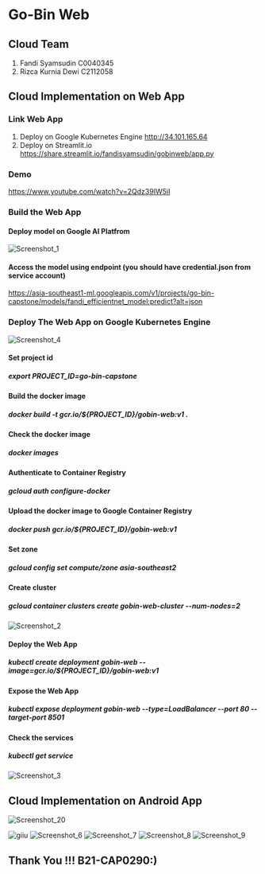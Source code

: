 # Go-Bin Web
## Cloud Team
1. Fandi Syamsudin C0040345
2. Rizca Kurnia Dewi C2112058

## Cloud Implementation on Web App
### Link Web App
1. Deploy on Google Kubernetes Engine http://34.101.165.64
2. Deploy on Streamlit.io https://share.streamlit.io/fandisyamsudin/gobinweb/app.py

### Demo 
https://www.youtube.com/watch?v=2Qdz39IW5iI
  
### Build the Web App
#### Deploy model on Google AI Platfrom
![Screenshot_1](https://user-images.githubusercontent.com/54672242/121008582-585a6e80-c7bd-11eb-8063-b848ed1d1f78.jpg)

#### Access the model using endpoint (you should have credential.json from service account)
https://asia-southeast1-ml.googleapis.com/v1/projects/go-bin-capstone/models/fandi_efficientnet_model:predict?alt=json

### Deploy The Web App on Google Kubernetes Engine
![Screenshot_4](https://user-images.githubusercontent.com/54672242/121013509-1af8df80-c7c3-11eb-953a-f14ae63dc8ac.jpg)

#### Set project id 
##### export PROJECT_ID=go-bin-capstone

#### Build the docker image 
##### docker build -t gcr.io/${PROJECT_ID}/gobin-web:v1 .

#### Check the docker image
##### docker images

#### Authenticate to Container Registry 
##### gcloud auth configure-docker

#### Upload the docker image to Google Container Registry
##### docker push gcr.io/${PROJECT_ID}/gobin-web:v1

#### Set zone 
##### gcloud config set compute/zone asia-southeast2

#### Create cluster 
##### gcloud container clusters create gobin-web-cluster --num-nodes=2
![Screenshot_2](https://user-images.githubusercontent.com/54672242/121010756-00713700-c7c0-11eb-8918-7064ef46b611.jpg)

#### Deploy the Web App <br/>
##### kubectl create deployment gobin-web --image=gcr.io/${PROJECT_ID}/gobin-web:v1

#### Expose the Web App <br/>
##### kubectl expose deployment gobin-web --type=LoadBalancer --port 80 --target-port 8501

#### Check the services
##### kubectl get service <br/>
![Screenshot_3](https://user-images.githubusercontent.com/54672242/121011270-9f962e80-c7c0-11eb-974d-d3cdd17733c9.jpg)

## Cloud Implementation on Android App
![Screenshot_20](https://user-images.githubusercontent.com/54672242/121318561-8d89cc80-c935-11eb-95f7-5878af26a7f0.jpg)

![giiu](https://user-images.githubusercontent.com/54672242/121318851-d6418580-c935-11eb-8aaf-518306403119.jpg)
![Screenshot_6](https://user-images.githubusercontent.com/54672242/121014314-0a953480-c7c4-11eb-9894-9f0e2a548d92.jpg)
![Screenshot_7](https://user-images.githubusercontent.com/54672242/121014326-0cf78e80-c7c4-11eb-8da8-bf60ceed3917.jpg)
![Screenshot_8](https://user-images.githubusercontent.com/54672242/121014327-0d902500-c7c4-11eb-8cf9-a8477c40df20.jpg)
![Screenshot_9](https://user-images.githubusercontent.com/54672242/121014329-0e28bb80-c7c4-11eb-9e7e-e91ee1925380.jpg)

## Thank You !!! B21-CAP0290:)